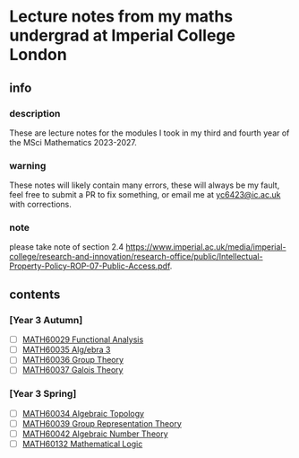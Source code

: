 # Lecture notes from my maths undergrad at Imperial College London
## info
### description
These are lecture notes for the modules I took in my third and fourth year of the MSci Mathematics 2023-2027.
### warning
These notes will likely contain many errors, these will always be my fault, feel free to submit a PR to fix something, or email me at yc6423@ic.ac.uk with corrections.
### note
please take note of section 2.4 https://www.imperial.ac.uk/media/imperial-college/research-and-innovation/research-office/public/Intellectual-Property-Policy-ROP-07-Public-Access.pdf.

## contents
### [Year 3 Autumn]
- [ ] [MATH60029 Functional Analysis](https://github.com/Yusername05/ICL_UG/blob/main/Year%3/Functional%Analysis/MATH60029.pdf)
- [ ] [MATH60035 Alg/ebra 3](https://github.com/Yusername05/ICL_UG/blob/main/Year%3/Algebra%3/MATH60035.pdf)
- [ ] [MATH60036 Group Theory](https://github.com/Yusername05/ICL_UG/blob/main/Year%3/Group%Theory/MATH60036.pdf)
- [ ] [MATH60037 Galois Theory](https://github.com/Yusername05/ICL_UG/blob/main/Year%3/Galois%Theory/MATH60037.pdf)

### [Year 3 Spring]
- [ ] [MATH60034 Algebraic Topology](https://github.com/Yusername05/ICL_UG/blob/main/Year%3/Algebraic%Topology/MATH60034.pdf)
- [ ] [MATH60039 Group Representation Theory](https://github.com/Yusername05/ICL_UG/blob/main/Year%3/Group%Representation%Theory/MATH60039.pdf)
- [ ] [MATH60042 Algebraic Number Theory](https://github.com/Yusername05/ICL_UG/blob/main/Year%3/Algebraic%Number%Theory/MATH60042.pdf)
- [ ] [MATH60132 Mathematical Logic](https://github.com/Yusername05/ICL_UG/blob/main/Year%3/Mathematical%Logic/MATH60132.pdf)